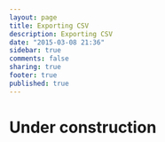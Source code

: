 ```yaml
---
layout: page
title: Exporting CSV
description: Exporting CSV
date: "2015-03-08 21:36"
sidebar: true
comments: false
sharing: true
footer: true
published: true
---
```


# Under construction
